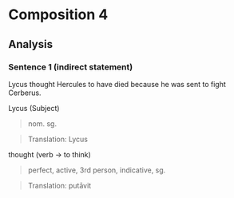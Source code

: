 # Composition 4

## Analysis

### Sentence 1 (indirect statement)

Lycus thought Hercules to have died because he was sent to fight Cerberus.

Lycus (Subject)

> nom. sg.

> Translation: Lycus

thought (verb -> to think)

> perfect, active, 3rd person, indicative, sg.

> Translation: putāvit
